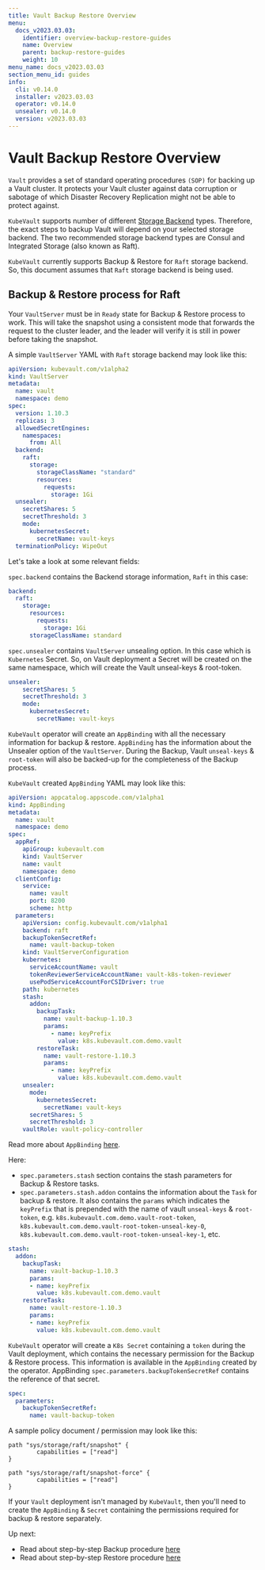 ```yaml
---
title: Vault Backup Restore Overview
menu:
  docs_v2023.03.03:
    identifier: overview-backup-restore-guides
    name: Overview
    parent: backup-restore-guides
    weight: 10
menu_name: docs_v2023.03.03
section_menu_id: guides
info:
  cli: v0.14.0
  installer: v2023.03.03
  operator: v0.14.0
  unsealer: v0.14.0
  version: v2023.03.03
---
```


# Vault Backup Restore Overview

`Vault` provides a set of standard operating procedures `(SOP)` for backing up a Vault cluster. It protects your Vault cluster
against data corruption or sabotage of which Disaster Recovery Replication might not be able to protect against.

`KubeVault` supports number of different [Storage Backend](/docs/v2023.03.03/concepts/vault-server-crds/storage/overview) types. Therefore, the exact steps to backup Vault will depend on your
selected storage backend. The two recommended storage backend types are Consul and Integrated Storage 
(also known as Raft). 

`KubeVault` currently supports Backup & Restore for `Raft` storage backend. So, this document assumes that `Raft` storage backend is being used. 

## Backup & Restore process for Raft

Your `VaultServer` must be in `Ready` state for Backup & Restore process to work. This will take the snapshot
using a consistent mode that forwards the request to the cluster leader, and the leader will verify it is still
in power before taking the snapshot.

A simple `VaultServer` YAML with `Raft` storage backend may look like this:

```yaml
apiVersion: kubevault.com/v1alpha2
kind: VaultServer
metadata:
  name: vault
  namespace: demo
spec:
  version: 1.10.3
  replicas: 3
  allowedSecretEngines:
    namespaces:
      from: All
  backend:
    raft:
      storage:
        storageClassName: "standard"
        resources:
          requests:
            storage: 1Gi
  unsealer:
    secretShares: 5
    secretThreshold: 3
    mode:
      kubernetesSecret:
        secretName: vault-keys
  terminationPolicy: WipeOut
```

Let's take a look at some relevant fields:

`spec.backend` contains the Backend storage information, `Raft` in this case:

```yaml
backend:
  raft:
    storage:
      resources:
        requests:
          storage: 1Gi
      storageClassName: standard
```

`spec.unsealer` contains `VaultServer` unsealing option. In this case which is `Kubernetes` Secret. So, on Vault deployment
a Secret will be created on the same namespace, which will create the Vault unseal-keys & root-token.

```yaml
unsealer:
    secretShares: 5
    secretThreshold: 3
    mode:
      kubernetesSecret:
        secretName: vault-keys
```

`KubeVault` operator will create an `AppBinding` with all the necessary information for backup & restore.
`AppBinding` has the information about the Unsealer option of the `VaultServer`. During the Backup,
Vault `unseal-keys` & `root-token` will also be backed-up for the completeness of the Backup process. 

`KubeVault` created `AppBinding` YAML may look like this:

```yaml
apiVersion: appcatalog.appscode.com/v1alpha1
kind: AppBinding
metadata:
  name: vault
  namespace: demo
spec:
  appRef:
    apiGroup: kubevault.com
    kind: VaultServer
    name: vault
    namespace: demo
  clientConfig:
    service:
      name: vault
      port: 8200
      scheme: http
  parameters:
    apiVersion: config.kubevault.com/v1alpha1
    backend: raft
    backupTokenSecretRef:
      name: vault-backup-token
    kind: VaultServerConfiguration
    kubernetes:
      serviceAccountName: vault
      tokenReviewerServiceAccountName: vault-k8s-token-reviewer
      usePodServiceAccountForCSIDriver: true
    path: kubernetes
    stash:
      addon:
        backupTask:
          name: vault-backup-1.10.3
          params:
            - name: keyPrefix
              value: k8s.kubevault.com.demo.vault
        restoreTask:
          name: vault-restore-1.10.3
          params:
            - name: keyPrefix
              value: k8s.kubevault.com.demo.vault
    unsealer:
      mode:
        kubernetesSecret:
          secretName: vault-keys
      secretShares: 5
      secretThreshold: 3
    vaultRole: vault-policy-controller
```

Read more about `AppBinding` [here](/docs/v2023.03.03/concepts/vault-server-crds/appbinding).

Here:
- `spec.parameters.stash` section contains the stash parameters for Backup & Restore tasks. 
- `spec.parameters.stash.addon` contains the information about the `Task` for backup & restore. 
It also contains the `params` which indicates the `keyPrefix` that is prepended with the name of vault `unseal-keys` & `root-token`, e.g. `k8s.kubevault.com.demo.vault-root-token`, 
`k8s.kubevault.com.demo.vault-root-token-unseal-key-0`, `k8s.kubevault.com.demo.vault-root-token-unseal-key-1`, etc.

```yaml
stash:
  addon:
    backupTask:
      name: vault-backup-1.10.3
      params:
      - name: keyPrefix
        value: k8s.kubevault.com.demo.vault
    restoreTask:
      name: vault-restore-1.10.3
      params:
      - name: keyPrefix
        value: k8s.kubevault.com.demo.vault
```


`KubeVault` operator will create a `K8s Secret` containing a `token` during the Vault deployment, which contains the necessary permission
for the Backup & Restore process. This information is available in the `AppBinding` created by the operator. AppBinding
`spec.parameters.backupTokenSecretRef` contains the reference of that secret.

```yaml
spec:
  parameters:
    backupTokenSecretRef:
      name: vault-backup-token

```

A sample policy document / permission may look like this:

```hcl
path "sys/storage/raft/snapshot" {
        capabilities = ["read"]
}

path "sys/storage/raft/snapshot-force" {
        capabilities = ["read"]
}
```

If your `Vault` deployment isn't managed by `KubeVault`, then you'll need to create the `AppBinding` & `Secret` containing 
the permissions required for backup & restore separately.

Up next:
- Read about step-by-step Backup procedure [here](/docs/v2023.03.03/guides/backup-restore/backup)
- Read about step-by-step Restore procedure [here](/docs/v2023.03.03/guides/backup-restore/restore)

